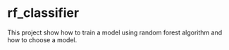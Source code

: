 # rf_classifier
This project show how to train a model using random forest algorithm and how to choose a model.
